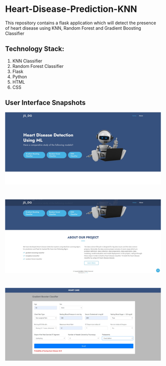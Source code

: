 # Heart-Disease-Prediction-KNN
This repository contains a flask application which will detect the presence of heart disease using KNN, Random Forest and Gradient Boosting Classifier

<h2>Technology Stack:</h2>
<ol>
  <li>KNN Classifier
  <li>Random Forest Classifier</li>
  <li>Flask</li>
  <li>Python</li>
  <li>HTML</li>
  <li>CSS</li>
</ol>

<h2> User Interface Snapshots </h2>

![alt text](https://github.com/JayeshShelar/Heart-Disease-Prediction-KNN/blob/main/assets/images/UI_SS_1.jpg)

<br>

![alt text](https://github.com/JayeshShelar/Heart-Disease-Prediction-KNN/blob/main/assets/images/UI_SS_2.jpg)

<br>

![alt text](https://github.com/JayeshShelar/Heart-Disease-Prediction-KNN/blob/main/assets/images/UI_SS_3.jpg)

